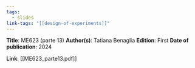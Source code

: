 ```yaml
---
tags:
  - slides
link-tags: "[[design-of-experiments]]"
---
```

**Title**: ME623 (parte 13)
**Author(s)**: Tatiana Benaglia
**Edition**: First
**Date of publication**: 2024

**Link**: [[ME623_parte13.pdf]]



